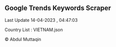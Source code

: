

## Google Trends Keywords Scraper 
 
Last Update 14-04-2023 , 04:47:03

Country List :
VIETNAM.json



© Abdul Muttaqin 
